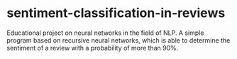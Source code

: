 # sentiment-classification-in-reviews
Educational project on neural networks in the field of NLP. A simple program based on recursive neural networks, which is able to determine the sentiment of a review with a probability of more than 90%.
